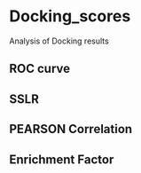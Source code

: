 # Docking_scores
Analysis of Docking results 
## ROC curve 
## SSLR
## PEARSON Correlation
## Enrichment Factor
